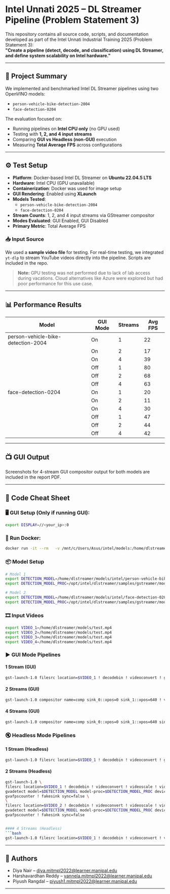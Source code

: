 
# Intel Unnati 2025 – DL Streamer Pipeline (Problem Statement 3)

This repository contains all source code, scripts, and documentation developed as part of the Intel Unnati Industrial Training 2025 (Problem Statement 3):  
**"Create a pipeline (detect, decode, and classification) using DL Streamer, and define system scalability on Intel hardware."**

---

## 🚀 Project Summary

We implemented and benchmarked Intel DL Streamer pipelines using two OpenVINO models:
- `person-vehicle-bike-detection-2004`
- `face-detection-0204`

The evaluation focused on:
- Running pipelines on **Intel CPU only** (no GPU used)
- Testing with **1, 2, and 4 input streams**
- Comparing **GUI vs Headless (non-GUI)** execution
- Measuring **Total Average FPS** across configurations

---

## ⚙️ Test Setup

- **Platform**: Docker-based Intel DL Streamer on **Ubuntu 22.04.5 LTS**
- **Hardware**: Intel CPU (GPU unavailable)
- **Containerization**: Docker was used for image setup
- **GUI Rendering**: Enabled using **XLaunch**
- **Models Tested**:
  - `person-vehicle-bike-detection-2004`
  - `face-detection-0204`
- **Stream Counts**: 1, 2, and 4 input streams via GStreamer compositor
- **Modes Evaluated**: GUI Enabled, GUI Disabled
- **Primary Metric**: Total Average FPS

### 📥 Input Source

We used a **sample video file** for testing. For real-time testing, we integrated `yt-dlp` to stream YouTube videos directly into the pipeline. Scripts are included in the repo.

> **Note:** GPU testing was not performed due to lack of lab access during vacations. Cloud alternatives like Azure were explored but had poor performance for this use case.

---

## 📊 Performance Results

| Model                            | GUI Mode | Streams | Avg FPS |
|----------------------------------|----------|---------|---------|
| person-vehicle-bike-detection-2004 | On       | 1       | 22      |
|                                   | On       | 2       | 17      |
|                                   | On       | 4       | 39      |
|                                   | Off      | 1       | 80      |
|                                   | Off      | 2       | 68      |
|                                   | Off      | 4       | 63      |
| face-detection-0204              | On       | 1       | 20      |
|                                   | On       | 2       | 11      |
|                                   | On       | 4       | 30      |
|                                   | Off      | 1       | 47      |
|                                   | Off      | 2       | 44      |
|                                   | Off      | 4       | 42      |

---

## 📺 GUI Output

Screenshots for 4-stream GUI compositor output for both models are included in the report PDF.

---

## 🧪 Code Cheat Sheet

### 🖥️ GUI Setup (Only if running GUI):
```bash
export DISPLAY=//<your_ip>:0
```

### 🐳 Run Docker:
```bash
docker run -it --rm   -v /mnt/c/Users/Asus/intel/models:/home/dlstreamer/models   --env MODELS_PATH=/home/dlstreamer/models   --env DISPLAY=$DISPLAY   intel/dlstreamer:latest
```

### 📦 Model Setup
```bash
# Model 1
export DETECTION_MODEL=/home/dlstreamer/models/intel/person-vehicle-bike-detection-2004/FP16/person-vehicle-bike-detection-2004.xml
export DETECTION_MODEL_PROC=/opt/intel/dlstreamer/samples/gstreamer/model_proc/intel/person-vehicle-bike-detection-2004.json

# Model 2
export DETECTION_MODEL=/home/dlstreamer/models/intel/face-detection-0204/FP16/face-detection-0204.xml
export DETECTION_MODEL_PROC=/opt/intel/dlstreamer/samples/gstreamer/model_proc/intel/face-detection-0204.json
```

### 🎞️ Input Videos
```bash
export VIDEO_1=/home/dlstreamer/models/test.mp4
export VIDEO_2=/home/dlstreamer/models/test.mp4
export VIDEO_3=/home/dlstreamer/models/test.mp4
export VIDEO_4=/home/dlstreamer/models/test.mp4
```

### ▶️ GUI Mode Pipelines

#### 1 Stream (GUI)
```bash
gst-launch-1.0 filesrc location=$VIDEO_1 ! decodebin ! videoconvert ! gvadetect model=$DETECTION_MODEL model-proc=$DETECTION_MODEL_PROC device=CPU threshold=0.2 ! gvawatermark ! gvafpscounter ! videoconvert ! autovideosink
```

#### 2 Streams (GUI)
```bash
gst-launch-1.0 compositor name=comp sink_0::xpos=0 sink_1::xpos=640 ! video/x-raw,width=1280,height=360 ! videoconvert ! autovideosink sync=false filesrc location=$VIDEO_1 ! decodebin ! videoconvert ! videoscale ! video/x-raw,width=640,height=360 ! gvadetect model=$DETECTION_MODEL model-proc=$DETECTION_MODEL_PROC device=CPU threshold=0.2 ! gvawatermark ! gvafpscounter ! videoconvert ! comp.sink_0 filesrc location=$VIDEO_2 ! decodebin ! videoconvert ! videoscale ! video/x-raw,width=640,height=360 ! gvadetect model=$DETECTION_MODEL model-proc=$DETECTION_MODEL_PROC device=CPU threshold=0.2 ! gvawatermark ! gvafpscounter ! videoconvert ! comp.sink_1
```

#### 4 Streams (GUI)
```bash
gst-launch-1.0 compositor name=comp sink_0::xpos=0 sink_1::xpos=640 sink_2::xpos=0 sink_3::xpos=640 ! video/x-raw,width=1280,height=720 ! videoconvert ! autovideosink sync=false filesrc location=$VIDEO_1 ! decodebin ! videoconvert ! videoscale ! video/x-raw,width=640,height=360 ! gvadetect model=$DETECTION_MODEL model-proc=$DETECTION_MODEL_PROC device=CPU threshold=0.2 ! gvawatermark ! gvafpscounter ! videoconvert ! comp.sink_0 filesrc location=$VIDEO_2 ! decodebin ! videoconvert ! videoscale ! video/x-raw,width=640,height=360 ! gvadetect model=$DETECTION_MODEL model-proc=$DETECTION_MODEL_PROC device=CPU threshold=0.2 ! gvawatermark ! gvafpscounter ! videoconvert ! comp.sink_1 filesrc location=$VIDEO_3 ! decodebin ! videoconvert ! videoscale ! video/x-raw,width=640,height=360 ! gvadetect model=$DETECTION_MODEL model-proc=$DETECTION_MODEL_PROC device=CPU threshold=0.2 ! gvawatermark ! gvafpscounter ! videoconvert ! comp.sink_2 filesrc location=$VIDEO_4 ! decodebin ! videoconvert ! videoscale ! video/x-raw,width=640,height=360 ! gvadetect model=$DETECTION_MODEL model-proc=$DETECTION_MODEL_PROC device=CPU threshold=0.2 ! gvawatermark ! gvafpscounter ! videoconvert ! comp.sink_3
```

### 🔇 Headless Mode Pipelines

#### 1 Stream (Headless)
```bash
gst-launch-1.0 filesrc location=$VIDEO_1 ! decodebin ! videoconvert ! gvadetect model=$DETECTION_MODEL model-proc=$DETECTION_MODEL_PROC device=CPU threshold=0.2 ! gvafpscounter ! fakesink sync=false
```

#### 2 Streams (Headless)
```bash
gst-launch-1.0 \
filesrc location=$VIDEO_1 ! decodebin ! videoconvert ! videoscale ! video/x-raw,width=640,height=360 ! \
gvadetect model=$DETECTION_MODEL model-proc=$DETECTION_MODEL_PROC device=CPU threshold=0.2 ! \
gvafpscounter ! fakesink sync=false \
\
filesrc location=$VIDEO_2 ! decodebin ! videoconvert ! videoscale ! video/x-raw,width=640,height=360 ! \
gvadetect model=$DETECTION_MODEL model-proc=$DETECTION_MODEL_PROC device=CPU threshold=0.2 ! \
gvafpscounter ! fakesink sync=false


#### 4 Streams (Headless)
```bash
gst-launch-1.0 filesrc location=$VIDEO_1 ! decodebin ! videoconvert ! videoscale ! video/x-raw,width=640,height=360 ! gvadetect model=$DETECTION_MODEL model-proc=$DETECTION_MODEL_PROC device=CPU threshold=0.2 ! gvawatermark ! gvafpscounter ! fakesink sync=false filesrc location=$VIDEO_2 ! decodebin ! videoconvert ! videoscale ! video/x-raw,width=640,height=360 ! gvadetect model=$DETECTION_MODEL model-proc=$DETECTION_MODEL_PROC device=CPU threshold=0.2 ! gvafpscounter ! fakesink sync=false filesrc location=$VIDEO_3 ! decodebin ! videoconvert ! videoscale ! video/x-raw,width=640,height=360 ! gvadetect model=$DETECTION_MODEL model-proc=$DETECTION_MODEL_PROC device=CPU threshold=0.2 ! gvafpscounter ! fakesink sync=false filesrc location=$VIDEO_4 ! decodebin ! videoconvert ! videoscale ! video/x-raw,width=640,height=360 ! gvadetect model=$DETECTION_MODEL model-proc=$DETECTION_MODEL_PROC device=CPU threshold=0.2 ! gvafpscounter ! fakesink sync=false
```

---

## 📘 Authors

- Diya Nair – diya.mitmpl2022@learner.manipal.edu  
- Harshavardhan Reddy – vannela.mitmpl2022@learner.manipal.edu  
- Piyush Rangdal – piyush1.mitmpl2022@learner.manipal.edu

---
